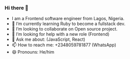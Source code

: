 ### Hi there 👋

- I am a Frontend software engineer from Lagos, Nigeria.
- 🌱 I’m currently learning Ruby to become a fullstack dev.
- 👯 I’m looking to collaborate on Open source project.
- 🤔 I’m looking for help with a new role (Frontend)
- 💬 Ask me about: (JavaScript, React)
- 📫 How to reach me: +2348059781877 (WhatsApp)
- 😄 Pronouns: He/him
